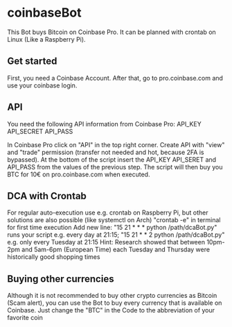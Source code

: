 # coinbaseBot
This Bot buys Bitcoin on Coinbase Pro. It can be planned with crontab on Linux (Like a Raspberry Pi). 

## Get started
First, you need a Coinbase Account.
After that, go to pro.coinbase.com and use your coinbase login.

## API
You need the following API information from Coinbase Pro:
API_KEY
API_SECRET
API_PASS

In Coinbase Pro click on "API" in the top right corner.
Create API with "view" and "trade" permission (transfer not needed and hot, because 2FA is bypassed).
At the bottom of the script insert the API_KEY API_SERET and API_PASS  from the values of the previous step.
The script will then buy you BTC for 10€ on pro.coinbase.com when executed.

## DCA with Crontab
For regular auto-execution use e.g. crontab on Raspberry Pi, but other solutions are also possible (like systemctl on Arch)
"crontab -e" in terminal for first time execution
Add new line: "15 21 * * * python /path/dcaBot.py" runs your script e.g. every day at 21:15; "15 21 * * 2 python /path/dcaBot.py" e.g. only every Tuesday at 21:15
Hint: Research showed that between 10pm-2pm and 5am-6pm (European Time) each Tuesday and Thursday were historically good shopping times


## Buying other currencies
Although it is not recommended to buy other crypto currencies as Bitcoin (Scam alert), you can use the Bot to buy every currency that is available on Coinbase.
Just change the "BTC" in the Code to the abbreviation of your favorite coin

